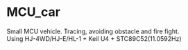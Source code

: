 # MCU_car
Small MCU vehicle. Tracing, avoiding obstacle and fire fight.<br>
Using HJ-4WD/HJ-E/HL-1 + Keil U4 + STC89C52(11.0592Hz)

